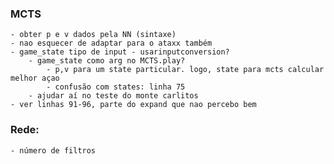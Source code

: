 
### MCTS
    - obter p e v dados pela NN (sintaxe)
    - nao esquecer de adaptar para o ataxx também
    - game_state tipo de input - usarinputconversion?
        - game_state como arg no MCTS.play? 
            - p,v para um state particular. logo, state para mcts calcular melhor açao
            - confusão com states: linha 75
        - ajudar aí no teste do monte carlitos
    - ver linhas 91-96, parte do expand que nao percebo bem


### Rede:

    - número de filtros